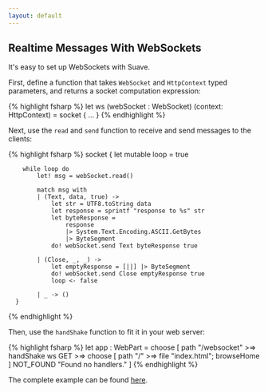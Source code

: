 ```yaml
---
layout: default
---
```


Realtime Messages With WebSockets
---------------------------------

It's easy to set up WebSockets with Suave.

First, define a function that takes `WebSocket` and `HttpContext` typed parameters, and returns a socket computation expression:

{% highlight fsharp %}
let ws (webSocket : WebSocket) (context: HttpContext) =
    socket {
      ...
    }
{% endhighlight %}

Next, use the `read` and `send` function to receive and send messages to the clients:

{% highlight fsharp %}
    socket {
        let mutable loop = true

        while loop do
            let! msg = webSocket.read()

            match msg with
            | (Text, data, true) ->
                let str = UTF8.toString data
                let response = sprintf "response to %s" str
                let byteResponse =
                    response
                    |> System.Text.Encoding.ASCII.GetBytes
                    |> ByteSegment
                do! webSocket.send Text byteResponse true

            | (Close, _, _) ->
                let emptyResponse = [||] |> ByteSegment
                do! webSocket.send Close emptyResponse true
                loop <- false

            | _ -> ()
      }
{% endhighlight %}

Then, use the `handShake` function to fit it in your web server:

{% highlight fsharp %}
let app : WebPart =
    choose [
      path "/websocket" >=> handShake ws
      GET >=> choose [ path "/" >=> file "index.html"; browseHome ]
      NOT_FOUND "Found no handlers." ]
{% endhighlight %}

The complete example can be found [here](https://github.com/SuaveIO/suave/tree/master/examples/WebSocket).